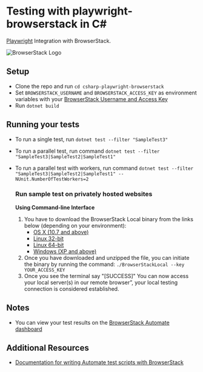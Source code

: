 # Testing with playwright-browserstack in C#

[Playwright](https://playwright.dev/dotnet/) Integration with BrowserStack.

![BrowserStack Logo](https://d98b8t1nnulk5.cloudfront.net/production/images/layout/logo-header.png?1469004780)

## Setup

* Clone the repo and run `cd csharp-playwright-browserstack`
* Set `BROWSERSTACK_USERNAME` and `BROWSERSTACK_ACCESS_KEY` as environment variables with your [BrowserStack Username and Access Key](https://www.browserstack.com/accounts/settings)
* Run `dotnet build`

## Running your tests

- To run a single test, run `dotnet test --filter "SampleTest3"`
- To run a parallel test, run command `dotnet test --filter "SampleTest3|SampleTest2|SampleTest1"`
- To run a parallel test with workers, run command `dotnet test --filter "SampleTest3|SampleTest2|SampleTest1" -- NUnit.NumberOfTestWorkers=2`

  ### Run sample test on privately hosted websites

    **Using Command-line Interface**
    1. You have to download the BrowserStack Local binary from the links below (depending on your environment):
        * [OS X (10.7 and above)](https://www.browserstack.com/browserstack-local/BrowserStackLocal-darwin-x64.zip)
        * [Linux 32-bit](https://www.browserstack.com/browserstack-local/BrowserStackLocal-linux-ia32.zip)
        * [Linux 64-bit](https://www.browserstack.com/browserstack-local/BrowserStackLocal-linux-x64.zip)
        * [Windows (XP and above)](https://www.browserstack.com/browserstack-local/BrowserStackLocal-win32.zip)
    2. Once you have downloaded and unzipped the file, you can initiate the binary by running the command: `./BrowserStackLocal --key YOUR_ACCESS_KEY`
    3. Once you see the terminal say "[SUCCESS]" You can now access your local server(s) in our remote browser”, your local testing connection is considered established.
    <!-- 4. You can then run the sample Local test using `dotnet run local` -->


## Notes
* You can view your test results on the [BrowserStack Automate dashboard](https://www.browserstack.com/automate)

## Additional Resources
* [Documentation for writing Automate test scripts with BrowserStack](https://www.browserstack.com/docs/automate/playwright)
